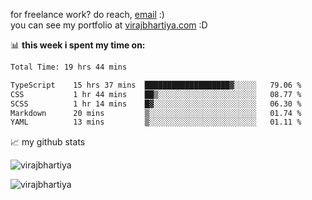 for freelance work? do reach, [email](mailto:vlbhartiya@gmail.com) :)<br/>
you can see my portfolio at [virajbhartiya.com](https://virajbhartiya.com) :D

📊 **this week i spent my time on:**

<!--START_SECTION:waka-->

```txt
Total Time: 19 hrs 44 mins

TypeScript    15 hrs 37 mins  ███████████████████▓░░░░░   79.06 %
CSS           1 hr 44 mins    ██▒░░░░░░░░░░░░░░░░░░░░░░   08.77 %
SCSS          1 hr 14 mins    █▓░░░░░░░░░░░░░░░░░░░░░░░   06.30 %
Markdown      20 mins         ▒░░░░░░░░░░░░░░░░░░░░░░░░   01.74 %
YAML          13 mins         ▒░░░░░░░░░░░░░░░░░░░░░░░░   01.11 %
```

<!--END_SECTION:waka-->

📈 my github stats
<p align="left"> <img src="https://github-readme-streak-stats.herokuapp.com/?user=virajbhartiya&theme=tokyonight&hide_border=true" alt="virajbhartiya" /> </p>
<p align="left"> <img src="https://komarev.com/ghpvc/?username=virajbhartiya&color=blue" alt="virajbhartiya" /> </p>
